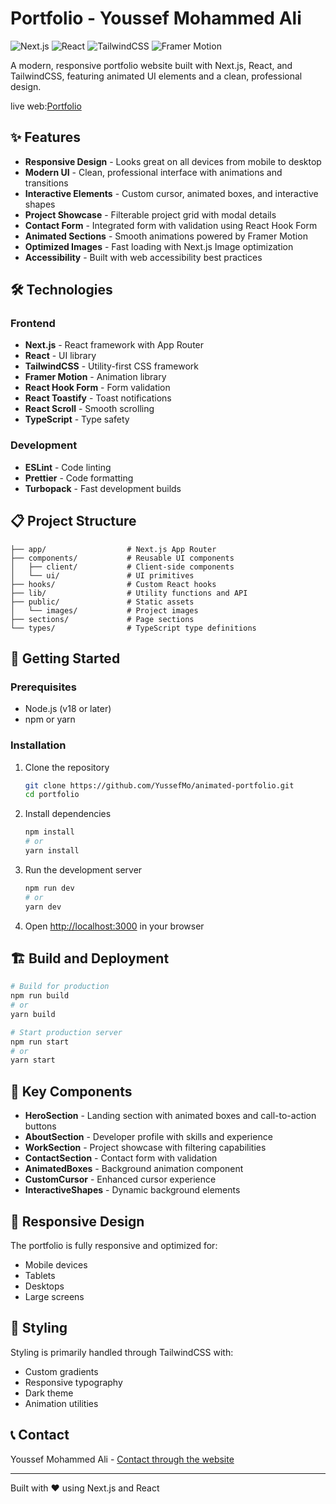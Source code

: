 # Portfolio - Youssef Mohammed Ali

![Next.js](https://img.shields.io/badge/Next.js-15.2.4-black?style=flat-square&logo=next.js)
![React](https://img.shields.io/badge/React-19.0.0-blue?style=flat-square&logo=react)
![TailwindCSS](https://img.shields.io/badge/TailwindCSS-4.0-38B2AC?style=flat-square&logo=tailwind-css)
![Framer Motion](https://img.shields.io/badge/Framer_Motion-12.6.3-0055FF?style=flat-square&logo=framer)

A modern, responsive portfolio website built with Next.js, React, and
TailwindCSS, featuring animated UI elements and a clean, professional design.

live web:[Portfolio](https://youssef-portfolio-gold.vercel.app/)

## ✨ Features

- **Responsive Design** - Looks great on all devices from mobile to desktop
- **Modern UI** - Clean, professional interface with animations and transitions
- **Interactive Elements** - Custom cursor, animated boxes, and interactive
  shapes
- **Project Showcase** - Filterable project grid with modal details
- **Contact Form** - Integrated form with validation using React Hook Form
- **Animated Sections** - Smooth animations powered by Framer Motion
- **Optimized Images** - Fast loading with Next.js Image optimization
- **Accessibility** - Built with web accessibility best practices

## 🛠️ Technologies

### Frontend

- **Next.js** - React framework with App Router
- **React** - UI library
- **TailwindCSS** - Utility-first CSS framework
- **Framer Motion** - Animation library
- **React Hook Form** - Form validation
- **React Toastify** - Toast notifications
- **React Scroll** - Smooth scrolling
- **TypeScript** - Type safety

### Development

- **ESLint** - Code linting
- **Prettier** - Code formatting
- **Turbopack** - Fast development builds

## 📋 Project Structure

```
├── app/                  # Next.js App Router
├── components/           # Reusable UI components
│   ├── client/           # Client-side components
│   └── ui/               # UI primitives
├── hooks/                # Custom React hooks
├── lib/                  # Utility functions and API
├── public/               # Static assets
│   └── images/           # Project images
├── sections/             # Page sections
└── types/                # TypeScript type definitions
```

## 🚀 Getting Started

### Prerequisites

- Node.js (v18 or later)
- npm or yarn

### Installation

1. Clone the repository

   ```bash
   git clone https://github.com/YussefMo/animated-portfolio.git
   cd portfolio
   ```

2. Install dependencies

   ```bash
   npm install
   # or
   yarn install
   ```

3. Run the development server

   ```bash
   npm run dev
   # or
   yarn dev
   ```

4. Open [http://localhost:3000](http://localhost:3000) in your browser

## 🏗️ Build and Deployment

```bash
# Build for production
npm run build
# or
yarn build

# Start production server
npm run start
# or
yarn start
```

## 🧩 Key Components

- **HeroSection** - Landing section with animated boxes and call-to-action
  buttons
- **AboutSection** - Developer profile with skills and experience
- **WorkSection** - Project showcase with filtering capabilities
- **ContactSection** - Contact form with validation
- **AnimatedBoxes** - Background animation component
- **CustomCursor** - Enhanced cursor experience
- **InteractiveShapes** - Dynamic background elements

## 📱 Responsive Design

The portfolio is fully responsive and optimized for:

- Mobile devices
- Tablets
- Desktops
- Large screens

## 🎨 Styling

Styling is primarily handled through TailwindCSS with:

- Custom gradients
- Responsive typography
- Dark theme
- Animation utilities

## 📞 Contact

Youssef Mohammed Ali -
[Contact through the website](https://youssef-portfolio-gold.vercel.app/)

---

Built with ❤️ using Next.js and React
